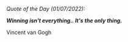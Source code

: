 *Quote of the Day (01/07/2022):*

_**Winning isn't everything.. It's the only thing.**_

Vincent van Gogh
